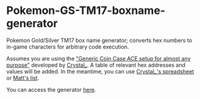# Pokemon-GS-TM17-boxname-generator
Pokemon Gold/Silver TM17 box name generator; converts hex numbers to in-game characters for arbitrary code execution.

Assumes you are using the ["Generic Coin Case ACE setup for almost any purpose"](https://www.youtube.com/watch?v=PsIb3OZaYAs) developed by [Crystal_](https://www.youtube.com/channel/UCQcizw_rc-q55lmwU3w6-wA). A table of relevant hex addresses and values will be added. In the meantime, you can use [Crystal_'s spreadsheet](https://docs.google.com/spreadsheets/d/1Wu2v3gnqzdj1QF2thz6xGKJaObVwPkpg0VR6HCJJYp0/edit#gid=0) or [Matt's list](https://pastebin.com/y3SJ4ZqV).

You can access the generator [here](http://people.emich.edu/elewis23/gs%20ace/index.html).
